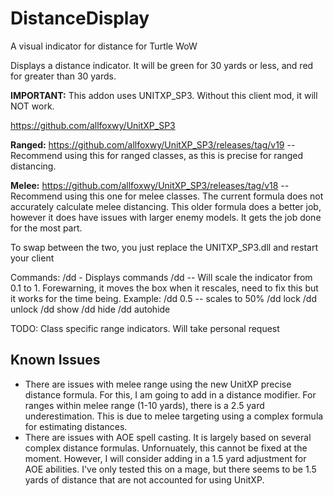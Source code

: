 # DistanceDisplay
A visual indicator for distance for Turtle WoW

Displays a distance indicator. It will be green for 30 yards or less, and red for greater than 30 yards. 

**IMPORTANT:** This addon uses UNITXP_SP3. Without this client mod, it will NOT work.

https://github.com/allfoxwy/UnitXP_SP3

**Ranged:** https://github.com/allfoxwy/UnitXP_SP3/releases/tag/v19 -- Recommend using this for ranged classes, as this is precise for ranged distancing. 

**Melee:** https://github.com/allfoxwy/UnitXP_SP3/releases/tag/v18 -- Recommend using this one for melee classes. The current formula does not accurately calculate melee distancing. This older formula does a better job, however it does have issues with larger enemy models. It gets the job done for the most part. 

To swap between the two, you just replace the UNITXP_SP3.dll and restart your client

Commands:
  /dd - Displays commands
  /dd <scale> -- Will scale the indicator from 0.1 to 1. Forewarning, it moves the box when it rescales, need to fix this but it works for the time being. Example: /dd 0.5 -- scales to 50%
  /dd lock
  /dd unlock
  /dd show
  /dd hide
  /dd autohide

TODO: Class specific range indicators. Will take personal request

## Known Issues
- There are issues with melee range using the new UnitXP precise distance formula. For this, I am going to add in a distance modifier. For ranges within melee range (1-10 yards), there is a 2.5 yard underestimation. This is due to melee targeting using a complex formula for estimating distances.
- There are issues with AOE spell casting. It is largely based on several complex distance formulas. Unfornuately, this cannot be fixed at the moment. However, I will consider adding in a 1.5 yard adjustment for AOE abilities. I've only tested this on a mage, but there seems to be 1.5 yards of distance that are not accounted for using UnitXP. 
